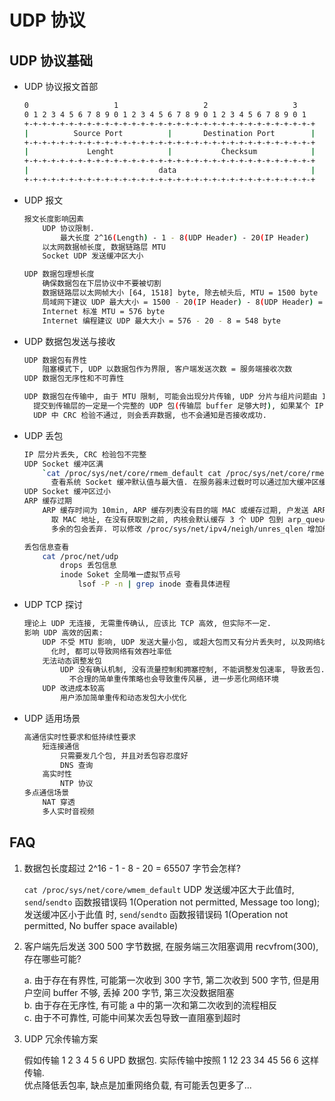 # UDP 协议

## UDP 协议基础

* UDP 协议报文首部

    ```bash
    0                   1                   2                   3
    0 1 2 3 4 5 6 7 8 9 0 1 2 3 4 5 6 7 8 9 0 1 2 3 4 5 6 7 8 9 0 1
    +-+-+-+-+-+-+-+-+-+-+-+-+-+-+-+-+-+-+-+-+-+-+-+-+-+-+-+-+-+-+-+-+
    |          Source Port          |       Destination Port        |
    +-+-+-+-+-+-+-+-+-+-+-+-+-+-+-+-+-+-+-+-+-+-+-+-+-+-+-+-+-+-+-+-+
    |             Lenght            |           Checksum            |
    +-+-+-+-+-+-+-+-+-+-+-+-+-+-+-+-+-+-+-+-+-+-+-+-+-+-+-+-+-+-+-+-+
    |                             data                              |
    +-+-+-+-+-+-+-+-+-+-+-+-+-+-+-+-+-+-+-+-+-+-+-+-+-+-+-+-+-+-+-+-+
    ```

* UDP 报文

    ```bash
    报文长度影响因素
        UDP 协议限制.
            最大长度 2^16(Length) - 1 - 8(UDP Header) - 20(IP Header)
        以太网数据帧长度, 数据链路层 MTU
        Socket UDP 发送缓冲区大小

    UDP 数据包理想长度
        确保数据包在下层协议中不要被切割
        数据链路层以太网帧大小 [64, 1518] byte, 除去帧头后, MTU = 1500 byte
        局域网下建议 UDP 最大大小 = 1500 - 20(IP Header) - 8(UDP Header) = 1472
        Internet 标准 MTU = 576 byte
        Internet 编程建议 UDP 最大大小 = 576 - 20 - 8 = 548 byte
    ```

* UDP 数据包发送与接收

    ```bash
    UDP 数据包有界性
        阻塞模式下, UDP 以数据包作为界限, 客户端发送次数 = 服务端接收次数
    UDP 数据包无序性和不可靠性

    UDP 数据包在传输中, 由于 MTU 限制, 可能会出现分片传输, UDP 分片与组片问题由 IP 层处理,
      提交到传输层的一定是一个完整的 UDP 包(传输层 buffer 足够大时), 如果某个 IP 分片丢失,
      UDP 中 CRC 检验不通过, 则会丢弃数据, 也不会通知是否接收成功.
    ```

* UDP 丢包

    ```bash
    IP 层分片丢失, CRC 检验包不完整
    UDP Socket 缓冲区满
        `cat /proc/sys/net/core/rmem_default cat /proc/sys/net/core/rmem_max`
          查看系统 Socket 缓冲默认值与最大值. 在服务器未过载时可以通过加大缓冲区缓解丢包
    UDP Socket 缓冲区过小
    ARP 缓存过期
        ARP 缓存时间为 10min, ARP 缓存列表没有目的端 MAC 或缓存过期, 户发送 ARP 请求获
          取 MAC 地址, 在没有获取到之前, 内核会默认缓存 3 个 UDP 包到 arp_queue 中,
          多余的包会丢弃. 可以修改 /proc/sys/net/ipv4/neigh/unres_qlen 增加缓存

    丢包信息查看
        cat /proc/net/udp
            drops 丢包信息
            inode Soket 全局唯一虚拟节点号
                lsof -P -n | grep inode 查看具体进程
    ```

* UDP TCP 探讨

    ```bash
    理论上 UDP 无连接, 无需重传确认, 应该比 TCP 高效, 但实际不一定.
    影响 UDP 高效的因素:
        UDP 不受 MTU 影响, UDP 发送大量小包, 或超大包而又有分片丢失时, 以及网络状况动态变
          化时, 都可以导致网络有效吞吐率低
        无法动态调整发包
            UDP 没有确认机制, 没有流量控制和拥塞控制, 不能调整发包速率, 导致丢包. 丢包时,
              不合理的简单重传策略也会导致重传风暴, 进一步恶化网络环境
        UDP 改进成本较高
            用户添加简单重传和动态发包大小优化
    ```

* UDP 适用场景

    ```bash
    高通信实时性要求和低持续性要求
        短连接通信
            只需要发几个包, 并且对丢包容忍度好
            DNS 查询
        高实时性
            NTP 协议
    多点通信场景
        NAT 穿透
        多人实时音视频
    ```

## FAQ
1. 数据包长度超过 2^16 - 1 - 8 - 20 = 65507 字节会怎样?

    `cat /proc/sys/net/core/wmem_default` UDP 发送缓冲区大于此值时, `send`/`sendto`
      函数报错误码 1(Operation not permitted, Message too long); 发送缓冲区小于此值
      时, `send`/`sendto`  函数报错误码 1(Operation not permitted, No buffer
      space available)

2. 客户端先后发送 300 500 字节数据, 在服务端三次阻塞调用 recvfrom(300), 存在哪些可能?

    a. 由于存在有界性, 可能第一次收到 300 字节, 第二次收到 500 字节, 但是用户空间 buffer
        不够, 丢掉 200 字节, 第三次没数据阻塞<br>
    b. 由于存在无序性, 有可能 a 中的第一次和第二次收到的流程相反<br>
    c. 由于不可靠性, 可能中间某次丢包导致一直阻塞到超时<br>

3. UDP 冗余传输方案

    假如传输 1 2 3 4 5 6 UPD 数据包. 实际传输中按照 1 12 23 34 45 56 6 这样传输.<br>
    优点降低丢包率, 缺点是加重网络负载, 有可能丢包更多了...